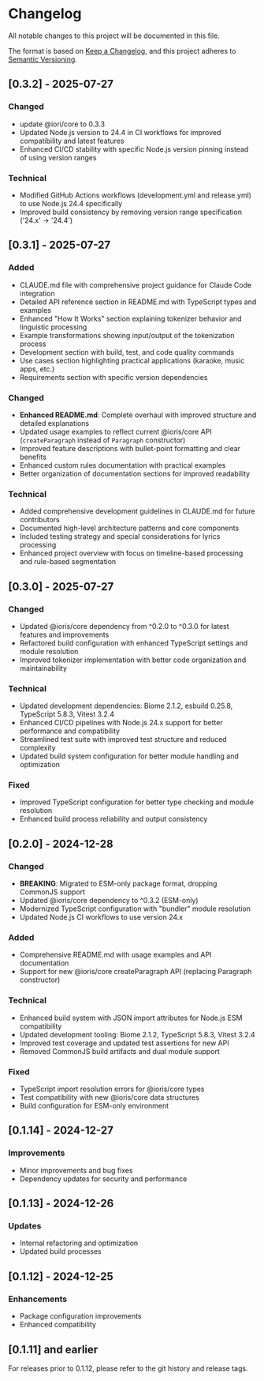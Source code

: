 # Changelog

All notable changes to this project will be documented in this file.

The format is based on [Keep a Changelog](https://keepachangelog.com/en/1.0.0/),
and this project adheres to [Semantic Versioning](https://semver.org/spec/v2.0.0.html).

## [0.3.2] - 2025-07-27

### Changed

- update @iori/core to 0.3.3
- Updated Node.js version to 24.4 in CI workflows for improved compatibility and latest features
- Enhanced CI/CD stability with specific Node.js version pinning instead of using version ranges

### Technical

- Modified GitHub Actions workflows (development.yml and release.yml) to use Node.js 24.4 specifically
- Improved build consistency by removing version range specification ('24.x' → '24.4')

## [0.3.1] - 2025-07-27

### Added

- CLAUDE.md file with comprehensive project guidance for Claude Code integration
- Detailed API reference section in README.md with TypeScript types and examples
- Enhanced "How It Works" section explaining tokenizer behavior and linguistic processing
- Example transformations showing input/output of the tokenization process
- Development section with build, test, and code quality commands
- Use cases section highlighting practical applications (karaoke, music apps, etc.)
- Requirements section with specific version dependencies

### Changed

- **Enhanced README.md**: Complete overhaul with improved structure and detailed explanations
- Updated usage examples to reflect current @ioris/core API (`createParagraph` instead of `Paragraph` constructor)
- Improved feature descriptions with bullet-point formatting and clear benefits
- Enhanced custom rules documentation with practical examples
- Better organization of documentation sections for improved readability

### Technical

- Added comprehensive development guidelines in CLAUDE.md for future contributors
- Documented high-level architecture patterns and core components
- Included testing strategy and special considerations for lyrics processing
- Enhanced project overview with focus on timeline-based processing and rule-based segmentation

## [0.3.0] - 2025-07-27

### Changed

- Updated @ioris/core dependency from ^0.2.0 to ^0.3.0 for latest features and improvements
- Refactored build configuration with enhanced TypeScript settings and module resolution
- Improved tokenizer implementation with better code organization and maintainability

### Technical

- Updated development dependencies: Biome 2.1.2, esbuild 0.25.8, TypeScript 5.8.3, Vitest 3.2.4
- Enhanced CI/CD pipelines with Node.js 24.x support for better performance and compatibility
- Streamlined test suite with improved test structure and reduced complexity
- Updated build system configuration for better module handling and optimization

### Fixed

- Improved TypeScript configuration for better type checking and module resolution
- Enhanced build process reliability and output consistency

## [0.2.0] - 2024-12-28

### Changed

- **BREAKING**: Migrated to ESM-only package format, dropping CommonJS support
- Updated @ioris/core dependency to ^0.3.2 (ESM-only)
- Modernized TypeScript configuration with "bundler" module resolution
- Updated Node.js CI workflows to use version 24.x

### Added

- Comprehensive README.md with usage examples and API documentation
- Support for new @ioris/core createParagraph API (replacing Paragraph constructor)

### Technical

- Enhanced build system with JSON import attributes for Node.js ESM compatibility
- Updated development tooling: Biome 2.1.2, TypeScript 5.8.3, Vitest 3.2.4
- Improved test coverage and updated test assertions for new API
- Removed CommonJS build artifacts and dual module support

### Fixed

- TypeScript import resolution errors for @ioris/core types
- Test compatibility with new @ioris/core data structures
- Build configuration for ESM-only environment

## [0.1.14] - 2024-12-27

### Improvements

- Minor improvements and bug fixes
- Dependency updates for security and performance

## [0.1.13] - 2024-12-26

### Updates

- Internal refactoring and optimization
- Updated build processes

## [0.1.12] - 2024-12-25

### Enhancements

- Package configuration improvements
- Enhanced compatibility

## [0.1.11] and earlier

For releases prior to 0.1.12, please refer to the git history and release tags.
